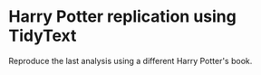 # Harry Potter replication using TidyText

Reproduce the last analysis using a different Harry Potter's book. 
